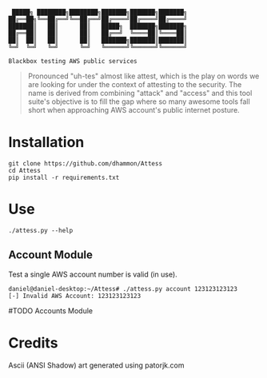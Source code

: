 
```
 █████╗ ████████╗████████╗███████╗███████╗███████╗
██╔══██╗╚══██╔══╝╚══██╔══╝██╔════╝██╔════╝██╔════╝
███████║   ██║      ██║   █████╗  ███████╗███████╗
██╔══██║   ██║      ██║   ██╔══╝  ╚════██║╚════██║
██║  ██║   ██║      ██║   ███████╗███████║███████║
╚═╝  ╚═╝   ╚═╝      ╚═╝   ╚══════╝╚══════╝╚══════╝

Blackbox testing AWS public services
```                                               

> Pronounced "uh-tes" almost like attest, which is the play on words we are looking for under the context of attesting to the security.  The name is derived from combining "attack" and "access" and this tool suite's objective is to fill the gap where so many awesome tools fall short when approaching AWS account's public internet posture.



# Installation
```
git clone https://github.com/dhammon/Attess
cd Attess
pip install -r requirements.txt
```


# Use
`./attess.py --help`



## Account Module
Test a single AWS account number is valid (in use).
```
daniel@daniel-desktop:~/Attess# ./attess.py account 123123123123
[-] Invalid AWS Account: 123123123123
```
#TODO Accounts Module

# Credits
Ascii (ANSI Shadow) art generated using patorjk.com